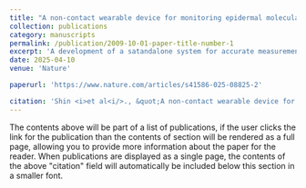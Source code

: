```yaml
---
title: "A non-contact wearable device for monitoring epidermal molecular flux"
collection: publications
category: manuscripts
permalink: /publication/2009-10-01-paper-title-number-1
excerpt: 'A development of a satandalone system for accurate measurement of epidermal fluxes of gaseous substances.'
date: 2025-04-10
venue: 'Nature'

paperurl: 'https://www.nature.com/articles/s41586-025-08825-2'

citation: 'Shin <i>et al<i/>., &quot;A non-contact wearable device for monitoring epidermal molecular flux,&quot; <i>Nature</i>, 640, <b>2025</b>.'
---
```

The contents above will be part of a list of publications, if the user clicks the link for the publication than the contents of section will be rendered as a full page, allowing you to provide more information about the paper for the reader. When publications are displayed as a single page, the contents of the above "citation" field will automatically be included below this section in a smaller font.
